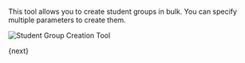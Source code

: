<!-- add-breadcrumbs -->
This tool allows you to create student groups in bulk. You can specify multiple parameters to create them.


<img class="screenshot" alt="Student Group Creation Tool" src="{{docs_base_url}}/assets/img/schools/student/student-group-creation-tool.png">

{next}